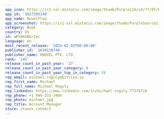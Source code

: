 ```yaml
---
app_icon: https://is1-ssl.mzstatic.com/image/thumb/Purple116/v4/7f/0f/66/7f0f66c7-ef84-fc1b-2148-1287696807ef/AppIcon-1x_U007emarketing-0-10-0-85-220.png/1024x1024bb.png
app_id: '1627205148'
app_name: NovelFlow
app_screenshot: https://is1-ssl.mzstatic.com/image/thumb/PurpleSource116/v4/86/73/3b/86733b99-2150-6a5e-3ddb-b028d6ef33ec/23785f19-280d-48b2-9987-b96e239ac10c_iOS_6.5_1.jpg/1242x2688bb.png
category: Book
country: US
id: wKVAKGBbrIpc
language: en
most_recent_release: '2024-02-02T00:00:00'
publisher_id: '1630110740'
publisher_name: RNOVEL PTE. LTD.
rank: '145'
release_count_in_past_year: '27'
release_count_in_past_year_category: 8
release_count_in_past_year_top_in_category: 29
rep_email: michael.roguly@bitrise.io
rep_first_name: Michael
rep_full_name: Michael Roguly
rep_linkedin: https://www.linkedin.com/in/michael-roguly-77376710
rep_phone: +1 949-233-3404
rep_photo: michael.jpg
rep_title: Account Manager
store: itunes_connect
---
```


